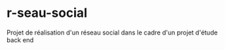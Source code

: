 # r-seau-social

Projet de réalisation d'un réseau social dans le cadre d'un projet d'étude back end
